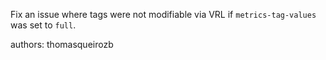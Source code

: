 Fix an issue where tags were not modifiable via VRL if `metrics-tag-values` was set to `full`.

authors: thomasqueirozb
